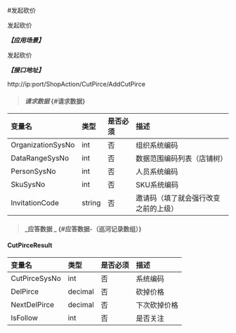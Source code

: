 #发起砍价

发起砍价

_**【应用场景】**_

发起砍价

_**【接口地址】**_

http://ip:port/ShopAction/CutPirce/AddCutPirce

> #### _请求数据_ {#请求数据}

| 变量名 | 类型 | 是否必须 | 描述 |
| :--- | :--- | :--- | :--- |
| OrganizationSysNo | int | 否 | 组织系统编码 |
| DataRangeSysNo| int | 否 | 数据范围编码列表（店铺树） |
| PersonSysNo| int | 否 | 人员系统编码 |
| SkuSysNo| int | 否 |SKU系统编码 |
| InvitationCode| string | 否 |邀请码（填了就会强行改变之前的上级） |



> #### _应答数据 _ {#应答数据-（巡河记录数组）}

#### CutPirceResult 

| 变量名 | 类型 | 是否必须 | 描述 |
| :--- | :--- | :--- | :--- |
| CutPirceSysNo| int | 否 |系统编码 |
| DelPirce| decimal| 否 |砍掉价格 |
| NextDelPirce| decimal| 否 |下次砍掉价格 |
| IsFollow| int | 否 |是否关注 |





